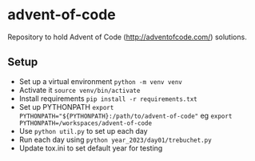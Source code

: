 # advent-of-code
Repository to hold Advent of Code (http://adventofcode.com/) solutions.

## Setup

* Set up a virtual environment `python -m venv venv`
* Activate it `source venv/bin/activate`
* Install requirements `pip install -r requirements.txt`
* Set up PYTHONPATH `export PYTHONPATH="${PYTHONPATH}:/path/to/advent-of-code"` eg `export PYTHONPATH=/workspaces/advent-of-code`
* Use `python util.py` to set up each day
* Run each day using `python year_2023/day01/trebuchet.py`
* Update tox.ini to set default year for testing
